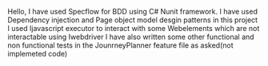 Hello, I have used Specflow for BDD using C# Nunit framework.
I have used Dependency injection and Page object model desgin patterns in this project
I used Ijavascript executor to interact with some Webelements which are not interactable using Iwebdriver
I have also written some other functional and non functional tests in the JounrneyPlanner feature file as asked(not implemeted code)
